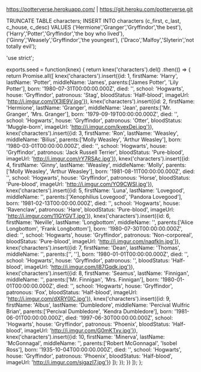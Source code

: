 https://potterverse.herokuapp.com/ | https://git.heroku.com/potterverse.git

TRUNCATE TABLE characters;
INSERT INTO characters (c_first, c_last, c_house, c_desc) VALUES ('Hermione','Granger','Gryffindor','the best'), ('Harry','Potter','Gryffindor','the boy who lived'), ('Ginny','Weasely','Gryffindor','the youngest'), ('Draco','Malfoy','Slyterin','not totally evil');


'use strict';

exports.seed = function(knex) {
  return knex('characters').del()
    .then(() => {
        return Promise.all([
          knex('characters').insert({id: 1, firstName: 'Harry', lastName: 'Potter', middleName: 'James', parents:['James Potter', 'Lily Potter'], born: '1980-07-31T00:00:00.000Z', died: '', school: 'Hogwarts', house: 'Gryffindor', patronous: 'Stag', bloodStatus: 'Half-blood', imageUrl: 'http://i.imgur.com/lX3lE9V.jpg'}),
          knex('characters').insert({id: 2, firstName: 'Hermione', lastName: 'Granger', middleName: 'Jean', parents:['Mr. Granger', 'Mrs. Granger'], born: '1979-09-19T00:00:00.000Z', died: '', school: 'Hogwarts', house: 'Gryffindor', patronous: 'Otter', bloodStatus: 'Muggle-born', imageUrl: 'http://i.imgur.com/kvexDei.jpg'}),
          knex('characters').insert({id: 3, firstName: 'Ron', lastName: 'Weasley', middleName: 'Bilius', parents:['Molly Weasley', 'Arthur Weasley'], born: '1980-03-01T00:00:00.000Z', died: '', school: 'Hogwarts', house: 'Gryffindor', patronous: 'Jack Russell Terrier', bloodStatus: 'Pure-blood', imageUrl: 'http://i.imgur.com/rY7RSAc.jpg'}),
          knex('characters').insert({id: 4, firstName: 'Ginny', lastName: 'Weasley', middleName: 'Molly', parents:['Molly Weasley', 'Arthur Weasley'], born: '1981-08-11T00:00:00.000Z', died: '', school: 'Hogwarts', house: 'Gryffindor', patronous: 'Horse', bloodStatus: 'Pure-blood', imageUrl: 'http://i.imgur.com/YO9CWSl.jpg'}),
          knex('characters').insert({id: 5, firstName: 'Luna', lastName: 'Lovegood', middleName: '', parents:['Xenophilius Lovegood', 'Pandora Lovegood'], born: '1981-02-13T00:00:00.000Z', died: '', school: 'Hogwarts', house: 'Ravenclaw', patronous: 'Hare', bloodStatus: 'Pure-blood', imageUrl: 'http://i.imgur.com/11GYGVT.jpg'}),
          knex('characters').insert({id: 6, firstName: 'Neville', lastName: 'Longbottom', middleName: '', parents:['Alice Longbottom', 'Frank Longbottom'], born: '1980-07-30T00:00:00.000Z', died: '', school: 'Hogwarts', house: 'Gryffindor', patronous: 'Non-corporeal', bloodStatus: 'Pure-blood', imageUrl: 'http://i.imgur.com/naqfkln.jpg'}),
          knex('characters').insert({id: 7, firstName: 'Dean', lastName: 'Thomas', middleName: '', parents:['', ''], born: '1980-01-01T00:00:00.000Z', died: '', school: 'Hogwarts', house: 'Gryffindor', patronous: '', bloodStatus: 'Half-blood', imageUrl: 'http://i.imgur.com/l87Gqdk.jpg'}),
          knex('characters').insert({id: 8, firstName: 'Seamus', lastName: 'Finnigan', middleName: '', parents:['Mr. Finnigan', 'Mrs. Finnigan'], born: '1980-01-01T00:00:00.000Z', died: '', school: 'Hogwarts', house: 'Gryffindor', patronous: 'Fox', bloodStatus: 'Half-blood', imageUrl: 'http://i.imgur.com/dXRY0lC.jpg'}),
          knex('characters').insert({id: 9, firstName: 'Albus', lastName: 'Dumbledore', middleName: 'Percival Wulfric Brian', parents:['Percival Dumbledore', 'Kendra Dumbledore'], born: '1981-06-01T00:00:00.000Z', died: '1997-06-30T00:00:00.000Z', school: 'Hogwarts', house: 'Gryffindor', patronous: 'Phoenix', bloodStatus: 'Half-blood', imageUrl: 'http://i.imgur.com/G0mKTxy.jpg'}),
          knex('characters').insert({id: 10, firstName: 'Minerva', lastName: 'McGonnagal', middleName: '', parents:['Robert McGonnagal', 'Isobel Ross'], born: '1935-10-04T00:00:00.000Z', died: '', school: 'Hogwarts', house: 'Gryffindor', patronous: 'Phoenix', bloodStatus: 'Half-blood', imageUrl: 'http://i.imgur.com/sjgazI7.jpg'})
        ]);
      });
    })
  ]);
};
